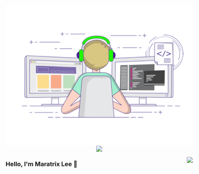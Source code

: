 <p align="center">
  <img align="center" src="https://github.com/maratrixx/maratrixx/raw/master/developer.gif"/>
<img align="center" src="https://github-profile-trophy.vercel.app/?username=maratrixx&title=MultipleLang,Star,Follower,Commit,Issue" style="max-width:100%;">
</p>

<img align="right" src="https://github-readme-stats.vercel.app/api?username=maratrixx&show_icons=true&icon_color=805AD5&text_color=718096&bg_color=ffffff&hide_title=true" />



### Hello, I'm Maratrix Lee 👋

